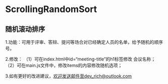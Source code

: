 # ScrollingRandomSort
## 随机滚动排序

1.功能：可用于评审、答辩、提问等场合对已经确定人员的名单，给予随机的顺序号。

2.修改： （1）可在index.html中id=“meeting-title”的h1标签修改 会议名称；
        （2）可在main.js文件中，修改items的内容修改随机选项；

3.如有更好的改进建议，欢迎发送邮件至dev_rich@outlook.com

